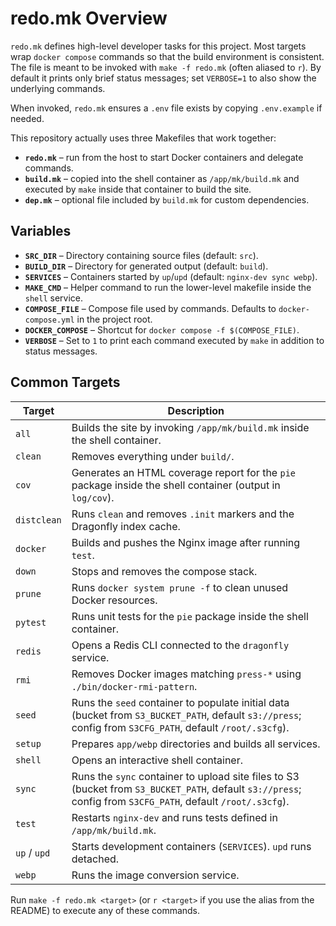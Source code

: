 # redo.mk Overview

`redo.mk` defines high-level developer tasks for this project. Most targets wrap
`docker compose` commands so that the build environment is consistent. The file
is meant to be invoked with `make -f redo.mk` (often aliased to `r`). By default
it prints only brief status messages; set `VERBOSE=1` to also show the
underlying commands.

When invoked, `redo.mk` ensures a `.env` file exists by copying
`.env.example` if needed.

This repository actually uses three Makefiles that work together:

- **`redo.mk`** – run from the host to start Docker containers and delegate
  commands.
- **`build.mk`** – copied into the shell container as `/app/mk/build.mk` and
  executed by `make` inside that container to build the site.
- **`dep.mk`** – optional file included by `build.mk` for custom dependencies.

## Variables

- **`SRC_DIR`** – Directory containing source files (default: `src`).
- **`BUILD_DIR`** – Directory for generated output (default: `build`).
- **`SERVICES`** – Containers started by `up`/`upd` (default: `nginx-dev sync webp`).
- **`MAKE_CMD`** – Helper command to run the lower-level makefile inside the `shell` service.
- **`COMPOSE_FILE`** – Compose file used by commands. Defaults to `docker-compose.yml` in the project root.
- **`DOCKER_COMPOSE`** – Shortcut for `docker compose -f $(COMPOSE_FILE)`.
- **`VERBOSE`** – Set to `1` to print each command executed by `make` in addition to status messages.

## Common Targets

| Target | Description |
| ------ | ----------- |
| `all`  | Builds the site by invoking `/app/mk/build.mk` inside the shell container. |
| `clean` | Removes everything under `build/`. |
| `cov` | Generates an HTML coverage report for the `pie` package inside the shell container (output in `log/cov`). |
| `distclean` | Runs `clean` and removes `.init` markers and the Dragonfly index cache. |
| `docker` | Builds and pushes the Nginx image after running `test`. |
| `down` | Stops and removes the compose stack. |
| `prune` | Runs `docker system prune -f` to clean unused Docker resources. |
| `pytest` | Runs unit tests for the `pie` package inside the shell container. |
| `redis` | Opens a Redis CLI connected to the `dragonfly` service. |
| `rmi` | Removes Docker images matching `press-*` using `./bin/docker-rmi-pattern`. |
| `seed` | Runs the `seed` container to populate initial data (bucket from `S3_BUCKET_PATH`, default `s3://press`; config from `S3CFG_PATH`, default `/root/.s3cfg`). |
| `setup` | Prepares `app/webp` directories and builds all services. |
| `shell` | Opens an interactive shell container. |
| `sync` | Runs the `sync` container to upload site files to S3 (bucket from `S3_BUCKET_PATH`, default `s3://press`; config from `S3CFG_PATH`, default `/root/.s3cfg`). |
| `test` | Restarts `nginx-dev` and runs tests defined in `/app/mk/build.mk`. |
| `up` / `upd` | Starts development containers (`SERVICES`). `upd` runs detached. |
| `webp` | Runs the image conversion service. |

Run `make -f redo.mk <target>` (or `r <target>` if you use the alias from the README) to execute any of these commands.

